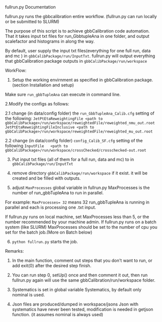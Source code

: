 fullrun.py Documentation

fullrun.py runs the gbbcalibration entire workflow.
(fullrun.py can run locally or be submitted to SLURM)

The purpose of this script is to achieve gbbCalibration code automation.
That it takes input txt files for run_GbbtupleAna in one folder, and output scalefactor and histograms in along the way.

By default, user supply the input txt files(everything for one full run, data and mc ) in `gbbCalibPackage/run/InputTxt`. fullrun.py will output everything that gbbCalibration package outputs in `gbbCalibPackage/run/workspace`



WorkFlow:

1. Setup the working envirnment as specified in gbbCalibration package.(section Installation and setup)

Make sure `run_gbbTupleAna` can execute in command line.

2.Modify the configs as follows:

2.1 change (in data/config folder) the `run_GbbTupleAna_Calib.cfg` setting of the following:
`JetPtEtaReweightingFile <path to gbbCalibPackage>/run/workspace/reweightedFile/reweighted_nmu_out.root
JetPtEtaReweightingFileInclusive <path to gbbCalibPackage>/run/workspace/reweightedFile/reweighted_mu_out.root`

2.2 change (in data/config folder) `config_Calib_SF.cfg` setting of the following
`InputFile   <path to gbbCalibPackage>/run/workspace/crossChecked/crosschecked-out.root`

3. Put input txt files (all of them for a full run, data and mc) to in `gbbCalibPackage/run/InputTxt`

4. remove directory `gbbCalibPackage/run/workspace` if it exist. it will be created and be filled with outputs.

5. adjust  `MaxProcesses` global variable in fullrun.py
MaxProcesses is the number of run_gbbTupleAna to run in parallel.

For example:
`MaxProcesses= 32` means 32 run_gbbTupleAna is running in parallel and each is processing one .txt input.

If fullrun.py runs on local machine, set MaxProcesses less than 5, or the number recommended by your machine admin. If fullrun.py runs on a batch system (like SLURM) MaxProcesses should be set to the number of cpu you set for the batch job.(More on Batch below) 

6. `python fullrun.py` starts the job.


Remarks:

1. In the main function, comment out steps that you don't want to run, or add exit(0) after the desired step finish.

2. You can run step 0, setUp() once and then comment it out, then run fullrun.py again will use the same gbbCalibration/run/workspace folder.

3. Systematics is set in global variable Systematics, by default only nominal is used.

4. Json files are produced/dumped in workspace/jsons
Json with systematics have never been tested, modification is needed in getjson function. (it assumes nominal is always used)






 
